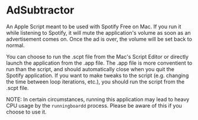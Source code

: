 # AdSubtractor
An Apple Script meant to be used with Spotify Free on Mac. If you run it while listening to Spotify, it will mute the application's volume as soon as an advertisement comes on. Once the ad is over, the volume will be set back to normal. 

You can choose to run the .scpt file from the Mac's Script Editor or directly launch the application from the .app file. The .app file is more conventient to run than the script, and should automatically close when you quit the Spotify application. If you want to make tweaks to the script (e.g. changing the time between loop iterations, etc.), you should run the script from the .scpt file. 

NOTE: In certain circumstances, running this application may lead to heavy CPU usage by the `runningboardd` process. Please be aware of this if you choose to use it.
